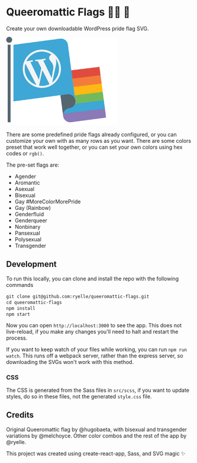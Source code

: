 # Queeromattic Flags 🏳️‍🌈 🎉

Create your own downloadable WordPress pride flag SVG.

<img src="./public/flag.svg" width="300" />

There are some predefined pride flags already configured, or you can customize
your own with as many rows as you want. There are some colors preset that work
well together, or you can set your own colors using hex codes or `rgb()`.

The pre-set flags are:

* Agender
* Aromantic
* Asexual
* Bisexual
* Gay #MoreColorMorePride
* Gay (Rainbow)
* Genderfluid
* Genderqueer
* Nonbinary
* Pansexual
* Polysexual
* Transgender

## Development

To run this locally, you can clone and install the repo with the following
commands

```
git clone git@github.com:ryelle/queeromattic-flags.git
cd queeromattic-flags
npm install
npm start
```

Now you can open `http://localhost:3000` to see the app. This does not
live-reload, if you make any changes you'll need to halt and restart the
process.

If you want to keep watch of your files while working, you can run `npm run
watch`. This runs off a webpack server, rather than the express server, so
downloading the SVGs won't work with this method.

### CSS

The CSS is generated from the Sass files in `src/scss`, if you want to update
styles, do so in these files, not the generated `style.css` file.

## Credits

Original Queeromattic flag by @hugobaeta, with bisexual and transgender
variations by @melchoyce. Other color combos and the rest of the app by @ryelle.

This project was created using create-react-app, Sass, and SVG magic ✨
